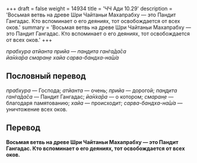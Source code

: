 +++
draft = false
weight = 14934
title = 'ЧЧ Ади 10.29'
description = 'Восьмая ветвь на древе Шри Чайтаньи Махапрабху — это Пандит Гангадас. Кто вспоминает о его деяниях, тот освобождается от всех оков.'
summary = 'Восьмая ветвь на древе Шри Чайтаньи Махапрабху — это Пандит Гангадас. Кто вспоминает о его деяниях, тот освобождается от всех оков.'
+++

_прабхура атйанта прийа — пан̣д̣ита ган̇га̄да̄са  
йа̄н̇ха̄ра смаран̣е хайа сарва-бандха-на̄ш́а_

## Пословный перевод

_прабхура_ — Господа; _атйанта_ — очень; _прийа_ — дорогой; _пан̣д̣ита_ _ган̇га̄да̄са_ — Пандит Гангадас; _йа̄н̇ха̄ра_ — о котором; _смаран̣е_ — благодаря памятованию; _хайа_ — происходит; _сарва_\-_бандха_\-_на̄ш́а_ — уничтожение всех оков.

## Перевод

**Восьмая ветвь на древе Шри Чайтаньи Махапрабху — это Пандит Гангадас. Кто вспоминает о его деяниях, тот освобождается от всех оков.**
